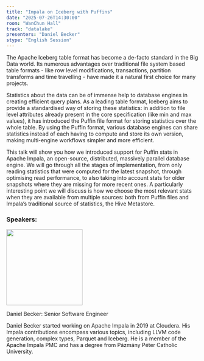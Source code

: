 ```yaml
---
title: "Impala on Iceberg with Puffins"
date: "2025-07-26T14:30:00"
room: "WanChun Hall"
track: "datalake"
presenters: "Daniel Becker"
stype: "English Session"
---
```


The Apache Iceberg table format has become a de-facto standard in the Big Data world. Its numerous advantages over traditional file system based table formats - like row level modifications, transactions, partition transforms and time travelling - have made it a natural first choice for many projects.

Statistics about the data can be of immense help to database engines in creating efficient query plans. As a leading table format, Iceberg aims to provide a standardised way of storing these statistics: in addition to file level attributes already present in the core specification (like min and max values), it has introduced the Puffin file format for storing statistics over the whole table. By using the Puffin format, various database engines can share statistics instead of each having to compute and store its own version, making multi-engine workflows simpler and more efficient.

This talk will show you how we introduced support for Puffin stats in Apache Impala, an open-source, distributed, massively parallel database engine. We will go through all the stages of implementation, from only reading statistics that were computed for the latest snapshot, through optimising read performance, to also taking into account stats for older snapshots where they are missing for more recent ones. A particularly interesting point we will discuss is how we choose the most relevant stats when they are available from multiple sources: both from Puffin files and Impala’s traditional source of statistics, the Hive Metastore.

### Speakers:


<img src="https://sessionize.com/image/6933-400o400o1-72rRP3UXJeo1bZhvM4bFDm.jpg" width="200" /><br/>

Daniel Becker: Senior Software Engineer

Daniel Becker started working on Apache Impala in 2019 at Cloudera. His Impala contributions encompass various topics, including LLVM code generation, complex types, Parquet and Iceberg. He is a member of the Apache Impala PMC and has a degree from Pázmány Péter Catholic University.